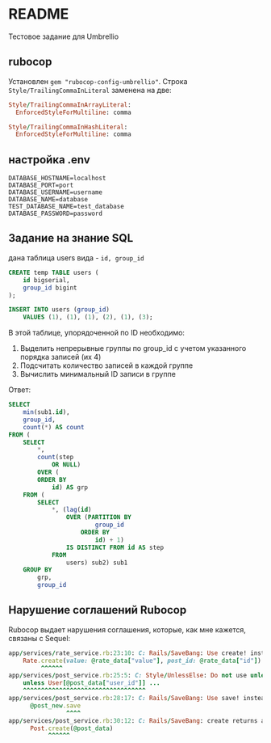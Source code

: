 # README

Тестовое задание для Umbrellio


## rubocop
Установлен `gem "rubocop-config-umbrellio"`.
Строка `Style/TrailingCommaInLiteral` заменена на две:

```ruby
Style/TrailingCommaInArrayLiteral:
  EnforcedStyleForMultiline: comma

Style/TrailingCommaInHashLiteral:
  EnforcedStyleForMultiline: comma
```


## настройка .env
```
DATABASE_HOSTNAME=localhost
DATABASE_PORT=port
DATABASE_USERNAME=username
DATABASE_NAME=database
TEST_DATABASE_NAME=test_database
DATABASE_PASSWORD=password
```


## Задание на знание SQL
дана таблица users вида - `id, group_id`
```SQL
CREATE temp TABLE users (
    id bigserial,
    group_id bigint
);

INSERT INTO users (group_id)
    VALUES (1), (1), (1), (2), (1), (3);
```
В этой таблице, упорядоченной по ID необходимо:
1. Выделить непрерывные группы по group_id с учетом указанного порядка записей (их 4)
2. Подсчитать количество записей в каждой группе
3. Вычислить минимальный ID записи в группе

Ответ:
```SQL
SELECT
    min(sub1.id),
    group_id,
    count(*) AS count
FROM (
    SELECT
        *,
        count(step
            OR NULL)
        OVER (
        ORDER BY
            id) AS grp
    FROM (
        SELECT
            *, (lag(id)
                OVER (PARTITION BY
                        group_id
                    ORDER BY
                        id) + 1)
                IS DISTINCT FROM id AS step
            FROM
                users) sub2) sub1
    GROUP BY
        grp,
        group_id
```

## Нарушение соглашений Rubocop
Rubocop выдает нарушения соглашения, которые, как мне кажется, связаны с Sequel:
```ruby
app/services/rate_service.rb:23:10: C: Rails/SaveBang: Use create! instead of create if the return value is not checked.
    Rate.create(value: @rate_data["value"], post_id: @rate_data["id"])
         ^^^^^^
app/services/post_service.rb:25:5: C: Style/UnlessElse: Do not use unless with else. Rewrite these with the positive case first.
    unless User[@post_data["user_id"]] ...
    ^^^^^^^^^^^^^^^^^^^^^^^^^^^^^^^^^^
app/services/post_service.rb:28:17: C: Rails/SaveBang: Use save! instead of save if the return value is not checked.
      @post_new.save
                ^^^^
app/services/post_service.rb:30:12: C: Rails/SaveBang: create returns a model which is always truthy.
      Post.create(@post_data)
           ^^^^^^
```
